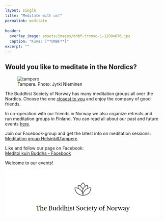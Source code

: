 ```yaml
---
layout: single
title: "Meditate with us!"
permalink: meditate

header:
  overlay_image: assets/images/dnbf-tromso-1-1200x676.jpg
  caption: "Kuva: [**DNBF**]"
excerpt: ""
---
```

<h2>Would you like to meditate in the Nordics?</h2>

<figure>
<img src="assets/images/jyrki-nieminen-5zLhWqntDQA-unsplash.jpg" alt="tampere">
  <figcaption>Tampere. Photo: Jyrki Nieminen</figcaption>
</figure>

The Buddhist Society of Norway has many meditation groups all over the Nordics. Choose the one <a href="https://dnbf.org/en/groups/">closest to you</a> and enjoy the company of good friends.

In co-operation with our friends in Norway we also organize retreats and run meditation groups in Finland.
You can read all about our past and future events <a href="https://meditoikuinbuddha.fi/categories/announcements/">here</a>.

Join our Facebook-group and get the latest info on meditation sessions:<br> <a href="https://www.facebook.com/groups/416251517754820">Meditation group Helsinki&Tampere</a>.<br>

Like and follow our page on Facebook:<br> <a href="https://www.facebook.com/profile.php?id=61555870603768">Meditoi kuin Buddha - Facebook</a>

Welcome to our events!

<a href="https://dnbf.org/en">
<img src="assets/images/buddhistsocietyofnorway.png" alt="buddhistsocietyofnorway">
</a>
